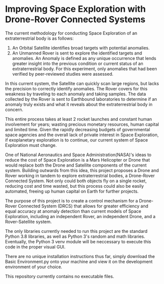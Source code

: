 # Improving Space Exploration with Drone-Rover Connected Systems

The current methodology for conducting Space Exploration of an extraterrestrial body is as follows: 
  1. An Orbital Satellite identifies broad targets with potential anomalies. 
  2. An Unmanned Rover is sent to explore the identified targets and anomalies. 
An Anomaly is defined as any unique occurrence that lends greater insight into the previous condition or current status of an extraterrestrial body. For this experiment, only anomalies that had been verified by peer-reviewed studies were assessed.

In this current system, the Satellite can quickly scan large regions, but lacks the precision to correctly identify anomalies. The Rover covers for this weakness by traveling to each anomaly and taking samples. The data collected by the Rover is sent to Earthbound laboratories to determine if an anomaly truly exists and what it reveals about the extraterrestrial body in concern.

This entire process takes at least 2 rocket launches and constant human involvement for years; wasting precious monetary resources, human capital and limited time. Given the rapidly decreasing budgets of governmental space agencies and the overall lack of private interest in Space Exploration, if exoplanetary exploration is to continue, our current system of Space Exploration must change.

One of National Aeronautics and Space Administration(NASA)'s ideas to reduce the cost of Space Exploration is a Mars Helicopter or Drone that would replace both the Drone and Satellite components of the current system. Building outwards from this idea, this project proposes a Drone and Rover working in tandem to explore extraterrestrial bodies, a Drone-Rover Connected System. Not only could both objects fly on a single rocket, reducing cost and time wasted, but this process could also be easily automated, freeing up human capital on Earth for further projects.

The purpose of this project is to create a control mechanism for a Drone-Rover Connected System (DRCS) that allows for greater efficiency and equal accuracy at anomaly detection than current models of Space Exploration, including an independent Rover, an independent Drone, and a Rover-Satellite system.


The only libraries currently needed to run this project are the standard Python 3.8 libraries, as well as Python 3's random and math libraries. Eventually, the Python 3 venv module will be neccessary to execute this code in the proper visual GUI.

There are no unique installation instructions thus far, simply download the Basic Environment.py onto your machine and view it on the development environment of your choice.

This repository currently contains no executable files.
